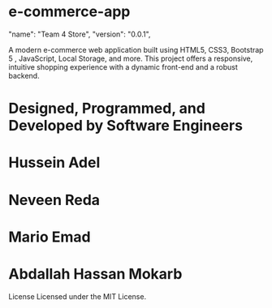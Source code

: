 # e-commerce-app

"name": "Team 4 Store",
"version": "0.0.1",

A modern e-commerce web application built using HTML5, CSS3, Bootstrap 5 , JavaScript, Local Storage, and more. This project offers a responsive, intuitive shopping experience with a dynamic front-end and a robust backend.

# Designed, Programmed, and Developed by Software Engineers

# Hussein Adel

# Neveen Reda

# Mario Emad

# Abdallah Hassan Mokarb

License
Licensed under the MIT License.
